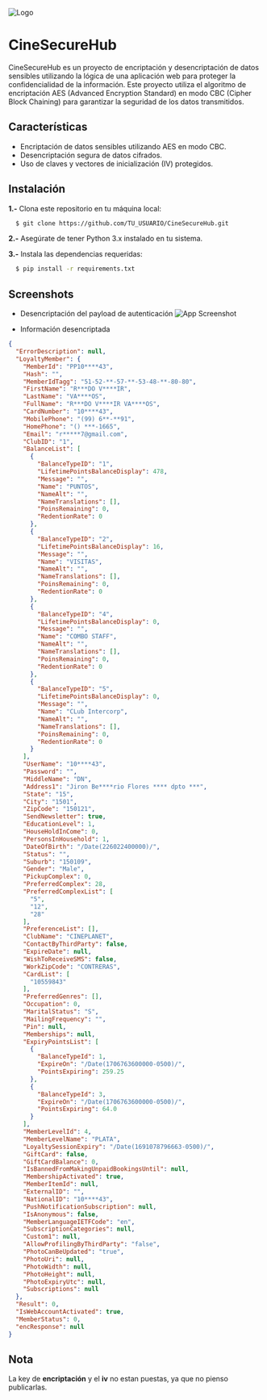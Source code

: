 
![Logo](http://camarachp.cl/wp-content/uploads/2016/07/Logo-Cineplanet-1000x1000px-copia.png)


# CineSecureHub

CineSecureHub es un proyecto de encriptación y desencriptación de datos sensibles utilizando la lógica de una aplicación web para proteger la confidencialidad de la información. Este proyecto utiliza el algoritmo de encriptación AES (Advanced Encryption Standard) en modo CBC (Cipher Block Chaining) para garantizar la seguridad de los datos transmitidos.


## Características
- Encriptación de datos sensibles utilizando AES en modo CBC.
- Desencriptación segura de datos cifrados.
- Uso de claves y vectores de inicialización (IV) protegidos.
## Instalación
**1.-** Clona este repositorio en tu máquina local:
```bash
  $ git clone https://github.com/TU_USUARIO/CineSecureHub.git
```
**2.-** Asegúrate de tener Python 3.x instalado en tu sistema.

**3.-** Instala las dependencias requeridas:
```bash
  $ pip install -r requirements.txt
```
## Screenshots

- Desencriptación del payload de autenticación
![App Screenshot](https://i.ibb.co/XsC1Mqb/payload-Login.png)

- Información desencriptada
```json
{
  "ErrorDescription": null,
  "LoyaltyMember": {
    "MemberId": "PP10****43",
    "Hash": "",
    "MemberIdTagg": "51-52-**-57-**-53-48-**-80-80",
    "FirstName": "R***DO V****IR",
    "LastName": "VA****OS",
    "FullName": "R***DO V****IR VA****OS",
    "CardNumber": "10****43",
    "MobilePhone": "(99) 6**-**91",
    "HomePhone": "() ***-1665",
    "Email": "r*****7@gmail.com",
    "ClubID": "1",
    "BalanceList": [
      {
        "BalanceTypeID": "1",
        "LifetimePointsBalanceDisplay": 478,
        "Message": "",
        "Name": "PUNTOS",
        "NameAlt": "",
        "NameTranslations": [],
        "PoinsRemaining": 0,
        "RedentionRate": 0
      },
      {
        "BalanceTypeID": "2",
        "LifetimePointsBalanceDisplay": 16,
        "Message": "",
        "Name": "VISITAS",
        "NameAlt": "",
        "NameTranslations": [],
        "PoinsRemaining": 0,
        "RedentionRate": 0
      },
      {
        "BalanceTypeID": "4",
        "LifetimePointsBalanceDisplay": 0,
        "Message": "",
        "Name": "COMBO STAFF",
        "NameAlt": "",
        "NameTranslations": [],
        "PoinsRemaining": 0,
        "RedentionRate": 0
      },
      {
        "BalanceTypeID": "5",
        "LifetimePointsBalanceDisplay": 0,
        "Message": "",
        "Name": "CLub Intercorp",
        "NameAlt": "",
        "NameTranslations": [],
        "PoinsRemaining": 0,
        "RedentionRate": 0
      }
    ],
    "UserName": "10****43",
    "Password": "",
    "MiddleName": "DN",
    "Address1": "Jiron Be****rio Flores **** dpto ***",
    "State": "15",
    "City": "1501",
    "ZipCode": "150121",
    "SendNewsletter": true,
    "EducationLevel": 1,
    "HouseHoldInCome": 0,
    "PersonsInHousehold": 1,
    "DateOfBirth": "/Date(226022400000)/",
    "Status": "",
    "Suburb": "150109",
    "Gender": "Male",
    "PickupComplex": 0,
    "PreferredComplex": 28,
    "PreferredComplexList": [
      "5",
      "12",
      "28"
    ],
    "PreferenceList": [],
    "ClubName": "CINEPLANET",
    "ContactByThirdParty": false,
    "ExpireDate": null,
    "WishToReceiveSMS": false,
    "WorkZipCode": "CONTRERAS",
    "CardList": [
      "10559843"
    ],
    "PreferredGenres": [],
    "Occupation": 0,
    "MaritalStatus": "S",
    "MailingFrequency": "",
    "Pin": null,
    "Memberships": null,
    "ExpiryPointsList": [
      {
        "BalanceTypeId": 1,
        "ExpireOn": "/Date(1706763600000-0500)/",
        "PointsExpiring": 259.25
      },
      {
        "BalanceTypeId": 3,
        "ExpireOn": "/Date(1706763600000-0500)/",
        "PointsExpiring": 64.0
      }
    ],
    "MemberLevelId": 4,
    "MemberLevelName": "PLATA",
    "LoyaltySessionExpiry": "/Date(1691078796663-0500)/",
    "GiftCard": false,
    "GiftCardBalance": 0,
    "IsBannedFromMakingUnpaidBookingsUntil": null,
    "MembershipActivated": true,
    "MemberItemId": null,
    "ExternalID": "",
    "NationalID": "10****43",
    "PushNotificationSubscription": null,
    "IsAnonymous": false,
    "MemberLanguageIETFCode": "en",
    "SubscriptionCategories": null,
    "Custom1": null,
    "AllowProfilingByThirdParty": "false",
    "PhotoCanBeUpdated": "true",
    "PhotoUri": null,
    "PhotoWidth": null,
    "PhotoHeight": null,
    "PhotoExpiryUtc": null,
    "Subscriptions": null
  },
  "Result": 0,
  "IsWebAccountActivated": true,
  "MemberStatus": 0,
  "encResponse": null
}
```
## Nota
La key de **encriptación** y el **iv** no estan puestas, ya que no pienso publicarlas.
